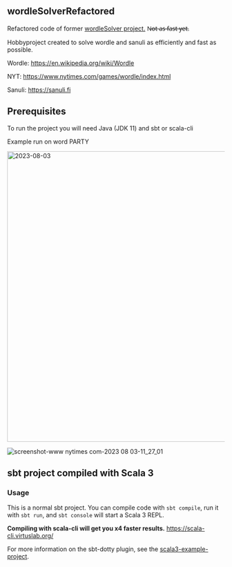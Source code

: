 ## wordleSolverRefactored

Refactored code of former [wordleSolver project.](https://github.com/kaipainenoskari/wordleSolver "Wordle solver") N̶o̶t̶ ̶a̶s̶ ̶f̶a̶s̶t̶ ̶y̶e̶t̶.

Hobbyproject created to solve wordle and sanuli as efficiently and fast as possible.

Wordle: https://en.wikipedia.org/wiki/Wordle

NYT: https://www.nytimes.com/games/wordle/index.html

Sanuli: https://sanuli.fi

## Prerequisites
To run the project you will need Java (JDK 11) and sbt or scala-cli

Example run on word PARTY

<img width="673" alt="2023-08-03" src="https://github.com/kaipainenoskari/wordleSolverRefactored/assets/99423769/6b3bab30-b685-4968-bc55-433f8fee3f2e">



![screenshot-www nytimes com-2023 08 03-11_27_01](https://github.com/kaipainenoskari/wordleSolverRefactored/assets/99423769/73bd7ede-b9df-44c9-908a-dc1c42a3e470)




## sbt project compiled with Scala 3

### Usage

This is a normal sbt project. You can compile code with `sbt compile`, run it with `sbt run`, and `sbt console` will start a Scala 3 REPL.

**Compiling with scala-cli will get you x4 faster results.**
https://scala-cli.virtuslab.org/

For more information on the sbt-dotty plugin, see the
[scala3-example-project](https://github.com/scala/scala3-example-project/blob/main/README.md).

